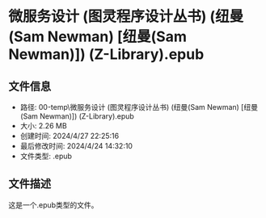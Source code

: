 ﻿# 微服务设计 (图灵程序设计丛书) (纽曼(Sam Newman) [纽曼(Sam Newman)]) (Z-Library).epub

## 文件信息
- 路径: 00-temp\微服务设计 (图灵程序设计丛书) (纽曼(Sam Newman) [纽曼(Sam Newman)]) (Z-Library).epub
- 大小: 2.26 MB
- 创建时间: 2024/4/27 22:25:16
- 最后修改时间: 2024/4/24 14:32:10
- 文件类型: .epub

## 文件描述
这是一个.epub类型的文件。

